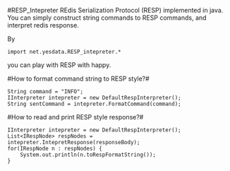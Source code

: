 #RESP_Intepreter
REdis Serialization Protocol (RESP) implemented in java.
You can simply construct string commands to RESP commands, and interpret redis response.

By 
```
import net.yesdata.RESP_intepreter.* 
```
you can play with RESP with happy.

#How to format command string to RESP style?#
```
String command = "INFO";
IInterpreter intepreter = new DefaultRespInterpreter();
String sentCommand = intepreter.FormatCommand(command);
```

#How to read and print RESP style response?#
```
IInterpreter intepreter = new DefaultRespInterpreter();
List<IRespNode> respNodes =  intepreter.IntepretResponse(responseBody);
for(IRespNode n : respNodes) {
    System.out.println(n.toRespFormatString());
}
```
